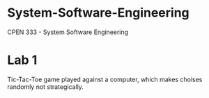 # System-Software-Engineering
CPEN 333 - System Software Engineering

# Lab 1
Tic-Tac-Toe game played against a computer, which makes choises randomly not strategically. 
